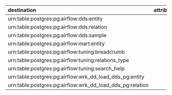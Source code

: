 | destination                                               | attribute   | source                                            | type     |
|:----------------------------------------------------------|:------------|:--------------------------------------------------|:---------|
| urn:table:postgres:pg:airflow:dds:entity                  |             | urn:schema:postgres:pg:airflow:dds                | Contains |
| urn:table:postgres:pg:airflow:dds:relation                |             | urn:schema:postgres:pg:airflow:dds                | Contains |
| urn:table:postgres:pg:airflow:dds:sample                  |             | urn:schema:postgres:pg:airflow:dds                | Contains |
| urn:table:postgres:pg:airflow:mart:entity                 |             | urn:schema:postgres:pg:airflow:mart               | Contains |
| urn:table:postgres:pg:airflow:tuning:breadcrumb           |             | urn:schema:postgres:pg:airflow:tuning             | Contains |
| urn:table:postgres:pg:airflow:tuning:relations_type       |             | urn:schema:postgres:pg:airflow:tuning             | Contains |
| urn:table:postgres:pg:airflow:tuning:search_help          |             | urn:schema:postgres:pg:airflow:tuning             | Contains |
| urn:table:postgres:pg:airflow:wrk_dd_load_dds_pg:entity   |             | urn:schema:postgres:pg:airflow:wrk_dd_load_dds_pg | Contains |
| urn:table:postgres:pg:airflow:wrk_dd_load_dds_pg:relation |             | urn:schema:postgres:pg:airflow:wrk_dd_load_dds_pg | Contains |